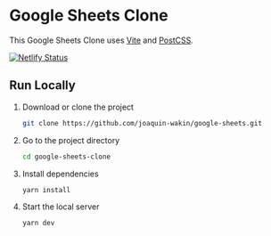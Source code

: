 # Google Sheets Clone

This Google Sheets Clone uses [Vite](https://vitejs.dev) and
[PostCSS](https://github.com/postcss/postcss).

[![Netlify Status](https://api.netlify.com/api/v1/badges/011e64b8-f1b0-4671-8ee8-00cfced9e146/deploy-status)](https://app.netlify.com/sites/googlesheets-clone-demo/deploys)

## Run Locally

1. Download or clone the project

   ```sh
   git clone https://github.com/joaquin-wakin/google-sheets.git
   ```

2. Go to the project directory

   ```sh
   cd google-sheets-clone
   ```

3. Install dependencies

   ```sh
   yarn install
   ```

4. Start the local server

   ```sh
   yarn dev
   ```
